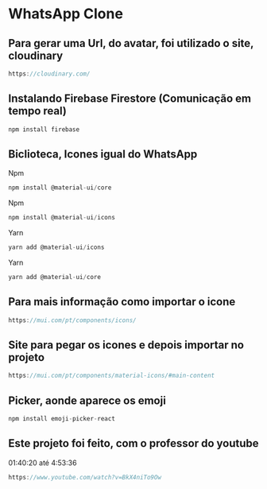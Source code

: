 # WhatsApp Clone

## Para gerar uma Url, do avatar, foi utilizado o site, cloudinary

```js
https://cloudinary.com/
```

## Instalando Firebase Firestore (Comunicação em tempo real)

```js
npm install firebase
```

## Biclioteca, Icones igual do WhatsApp

Npm

```js
npm install @material-ui/core
```

Npm

```js
npm install @material-ui/icons
```

Yarn

```js
yarn add @material-ui/icons
```

Yarn

```js
yarn add @material-ui/core
```

## Para mais informação como importar o icone

```js
https://mui.com/pt/components/icons/
```

## Site para pegar os icones e depois importar no projeto

```js
https://mui.com/pt/components/material-icons/#main-content
```

## Picker, aonde aparece os emoji

```js
npm install emoji-picker-react
```

## Este projeto foi feito, com o professor do youtube

01:40:20 até 4:53:36

```js
https://www.youtube.com/watch?v=BkX4niTo9Ow
```
